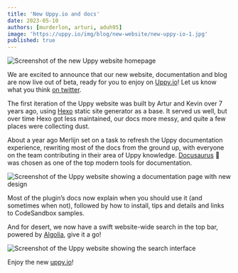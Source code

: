 ```yaml
---
title: 'New Uppy.io and docs'
date: 2023-05-10
authors: [murderlon, arturi, aduh95]
image: 'https://uppy.io/img/blog/new-website/new-uppy-io-1.jpg'
published: true
---
```


<img src="/img/blog/new-website/new-uppy-io-1.jpg" className="border" alt="Screenshot of the new Uppy website homepage" />

We are excited to announce that our new website, documentation and blog are now
live out of beta, ready for you to enjoy on [Uppy.io](https://uppy.io)! Let us
know what you think [on twitter](https://twitter.com/uppy_io).

The first iteration of the Uppy website was built by Artur and
Kevin over 7 years ago, using [Hexo]((https://hexo.io/)) static site generator as
a base. It served us well, but over time Hexo got less maintained, our docs more
messy, and quite a few places were collecting dust.

About a year ago Merlijn set on a task to refresh the Uppy documentation
experience, rewriting most of the docs from the ground up, with everyone on the
team contributing in their area of Uppy knowledge.
[Docusaurus](https://docusaurus.io/) 🦕 was chosen as one of the top modern
tools for documentation.

![Screenshot of the Uppy website showing a documentation page with new design](/img/blog/new-website/new-uppy-io-2.jpg)

Most of the plugin’s docs now explain when you should use it (and sometimes when
not), followed by how to install, tips and details and links to CodeSandbox
samples.

And for desert, we now have a swift website-wide search in the top bar, powered
by [Algolia](https://www.algolia.com), give it a go!

![Screenshot of the Uppy website showing the search interface](/img/blog/new-website/new-uppy-io-3.jpg)

Enjoy the new [uppy.io](https://uppy.io)!
